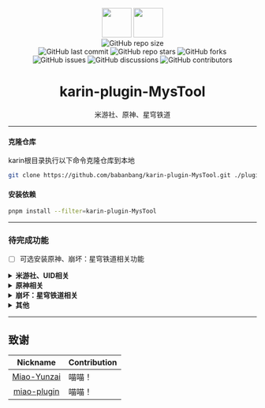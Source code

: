 <p align="center">
  <img src="/resources/imgs/other/摸.png" height="60">
  <img src="/resources/imgs/other/鱼.gif" height="60">
  <br>
  <a href="https://github.com/babanbang/karin-plugin-MysTool" style="text-decoration: none;">
    <img alt="GitHub repo size" src="https://img.shields.io/github/repo-size/babanbang/karin-plugin-MysTool?style=flat-square">
  </a>
  <br>
  <a href="https://github.com/babanbang/karin-plugin-MysTool/commits/main" style="text-decoration: none;">
    <img alt="GitHub last commit" src="https://img.shields.io/github/last-commit/babanbang/karin-plugin-MysTool?color=%23114514&style=flat-square">
  </a>
  <a href="https://github.com/babanbang/karin-plugin-MysTool/stargazers" style="text-decoration: none;">
    <img alt="GitHub repo stars" src="https://img.shields.io/github/stars/babanbang/karin-plugin-MysTool?color=%23aa4499&style=flat-square">
  </a>
  <a href="https://github.com/babanbang/karin-plugin-MysTool/forks" style="text-decoration: none;">
    <img alt="GitHub forks" src="https://img.shields.io/github/forks/babanbang/karin-plugin-MysTool?color=%23456789&style=flat-square">
  </a>
  <br>
  <a href="https://github.com/babanbang/karin-plugin-MysTool/issues" style="text-decoration: none;">
    <img alt="GitHub issues" src="https://img.shields.io/github/issues/babanbang/karin-plugin-MysTool?style=flat-square">
  </a>
  <a href="https://github.com/babanbang/karin-plugin-MysTool/discussions" style="text-decoration: none;">
    <img alt="GitHub discussions" src="https://img.shields.io/github/discussions/babanbang/karin-plugin-MysTool?color=%23555&style=flat-square">
  </a>
  <a href="https://github.com/babanbang/karin-plugin-MysTool/graphs/contributors" style="text-decoration: none;">
    <img alt="GitHub contributors" src="https://img.shields.io/github/contributors/babanbang/karin-plugin-MysTool?color=%23c0c0c0&style=flat-square">
  </a>
</p>

<h1 align="center">karin-plugin-MysTool</h1>
<p align="center">米游社、原神、星穹铁道</p>

---
#### 克隆仓库

karin根目录执行以下命令克隆仓库到本地

```bash
git clone https://github.com/babanbang/karin-plugin-MysTool.git ./plugins/karin-plugin-MysTool
```

#### 安装依赖

```bash
pnpm install --filter=karin-plugin-MysTool
```

---
### 待完成功能
- [ ] 可选安装原神、崩坏：星穹铁道相关功能
<details><summary><b>米游社、UID相关</b></summary>

- [x] 绑定、删除、查看游戏UID
- [x] 绑定、删除、查看cookie、stoken
- [x] **扫码登录（推荐）**
- [ ] 账号密码登录
</details>

<details><summary><b>原神相关</b></summary>

- [ ] 前瞻兑换码
- [x] 探索查询
- [x] 角色列表查询
- [ ] 深渊查询
- [ ] 七圣召唤查询
- [ ] 体力查询
- [ ] 角色面板查询
- [ ] 祈愿记录更新、查询
</details>

<details><summary><b>崩坏：星穹铁道相关</b></summary>

- [ ] 前瞻兑换码
- [x] 探索查询
- [x] 角色列表查询
- [ ] 混沌回忆查询
- [ ] 模拟宇宙、寰宇蝗灾、黄金与机械查询
- [ ] 体力查询
- [ ] 角色面板查询
- [ ] 祈愿记录更新、查询(使用链接或文件更新)
</details>

<details><summary><b>其他</b></summary>

- [x] 使用[wkhtmltoimage](https://wkhtmltopdf.org/)截图(暂时没有安装教程、windows直接下载exe即可、ubuntu使用apt安装)，建议优先使用[karin-puppeteer](https://github.com/KarinJS/karin-puppeteer)
- [x] 1034、10035、签到(额外安装[插件](https://github.com/babanbang/mys)提供功能)
</details>

---
## 致谢

|Nickname|Contribution|
|:------:|------------|
|[Miao-Yunzai](https://gitee.com/yoimiya-kokomi/Miao-Yunzai)|喵喵！|
|[miao-plugin](https://gitee.com/yoimiya-kokomi/miao-plugin)|喵喵！|

